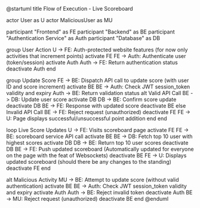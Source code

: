 @startuml
title Flow of Execution - Live Scoreboard

actor User as U
actor MaliciousUser as MU

participant "Frontend" as FE
participant "Backend" as BE
participant "Authentication Service" as Auth
participant "Database" as DB

group User Action
U -> FE: Auth-protected website features (for now only activities that increment points)
activate FE
FE -> Auth: Authenticate user (token/session)
activate Auth
Auth -> FE: Return authentication status
deactivate Auth
end

group Update Score
FE -> BE: Dispatch API call to update score (with user ID and score increment)
activate BE
BE -> Auth: Check JWT session_token validity and expiry
Auth -> BE: Return validation status
alt Valid API Call
BE -> DB: Update user score
activate DB
DB -> BE: Confirm score update
deactivate DB
BE -> FE: Response with updated score
deactivate BE
else Invalid API Call
BE -> FE: Reject request (unauthorized)
deactivate FE
FE -> U: Page displays successful/unsuccessful point addition
end
end

loop Live Score Updates
U -> FE: Visits scoreboard page
activate FE
FE -> BE: scoreboard service API call
activate BE
BE -> DB: Fetch top 10 user with highest scores
activate DB
DB -> BE: Return top 10 user scores
deactivate DB
BE -> FE: Push updated scoreboard (Automatically updated for everyone on the page with the feat of Websockets)
deactivate BE
FE -> U: Displays updated scoreboard (should there be any changes to the standing)
deactivate FE
end

alt Malicious Activity
MU -> BE: Attempt to update score (without valid authentication)
activate BE
BE -> Auth: Check JWT session_token validity and expiry
activate Auth
Auth -> BE: Reject invalid token
deactivate Auth
BE -> MU: Reject request (unauthorized)
deactivate BE
end
@enduml
